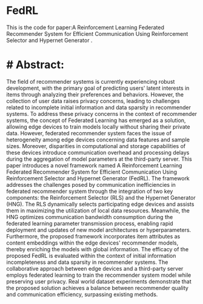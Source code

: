 # FedRL
This is the code for paper:A Reinforcement Learning Federated Recommender System for Efficient Communication Using Reinforcement Selector and Hypernet Generator .
# # Abstract:
The field of recommender systems is currently experiencing robust development, with the primary goal of predicting users' latent interests in items through analyzing their preferences and behaviors. However, the collection of user data raises privacy concerns, leading to challenges related to incomplete initial information and data sparsity in recommender systems. To address these privacy concerns in the context of recommender systems, the concept of Federated Learning has emerged as a solution, allowing edge devices to train models locally without sharing their private data. However, federated recommender system faces the issue of heterogeneity among edge devices concerning data features and sample sizes. Moreover, disparities in computational and storage capabilities of these devices introduce communication overhead and processing delays during the aggregation of model parameters at the third-party server. This paper introduces a novel framework named A Reinforcement Learning Federated Recommender System for Efficient Communication Using Reinforcement Selector and Hypernet Generator (FedRL). The framework addresses the challenges posed by communication inefficiencies in federated recommender system through the integration of two key components: the Reinforcement Selector (RLS) and the Hypernet Generator (HNG). The RLS dynamically selects participating edge devices and assists them in maximizing the utilization of local data resources. Meanwhile, the HNG optimizes communication bandwidth consumption during the federated learning parameter transmission process, enabling rapid deployment and updates of new model architectures or hyperparameters. Furthermore, the proposed framework incorporates item attributes as content embeddings within the edge devices' recommender models, thereby enriching the models with global information. The efficacy of the proposed FedRL is evaluated within the context of initial information incompleteness and data sparsity in recommender systems. The collaborative approach between edge devices and a third-party server employs federated learning to train the recommender system model while preserving user privacy. Real world dataset experiments demonstrate that the proposed solution achieves a balance between recommender quality and communication efficiency, surpassing existing methods.

